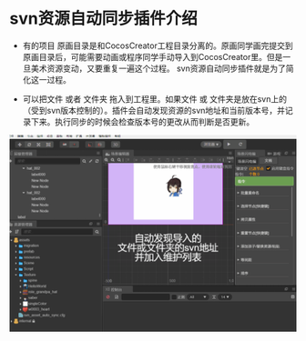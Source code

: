 # svn资源自动同步插件介绍

- 有的项目 原画目录是和CocosCreator工程目录分离的。原画同学画完提交到原画目录后，可能需要动画或程序同学手动导入到CocosCreator里。但是一旦美术资源变动，又要重复一遍这个过程。
svn资源自动同步插件就是为了简化这一过程。

- 可以把文件 或者 文件夹 拖入到工程里。如果文件 或 文件夹是放在svn上的（受到svn版本控制的）。插件会自动发现资源的svn地址和当前版本号，并记录下来。执行同步的时候会检查版本号的更改从而判断是否更新。

![avatar](./a.gif)